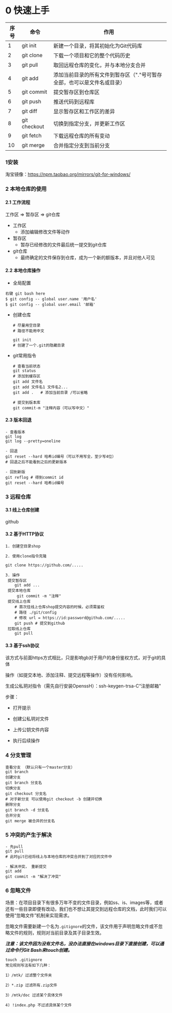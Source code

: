 # 0 快速上手

| 序号 | 命令         | 作用                                                         |
| ---- | ------------ | ------------------------------------------------------------ |
| 1    | git init     | 新建一个目录，将其初始化为Git代码库                          |
| 2    | git clone    | 下载一个项目和它的整个代码历史                               |
| 3    | git pull     | 取回远程仓库的变化，并与本地分支合并                         |
| 4    | git add      | 添加当前目录的所有文件到暂存区（"."号可暂存全部，也可以是文件名或目录） |
| 5    | git commit   | 提交暂存区到仓库区                                           |
| 6    | git push     | 推送代码到远程库                                             |
| 7    | git diff     | 显示暂存区和工作区的差异                                     |
| 8    | git checkout | 切换到指定分支，并更新工作区                                 |
| 9    | git fetch    | 下载远程仓库的所有变动                                       |
| 10   | git merge    | 合并指定分支到当前分支                                       |



### 1安装

淘宝镜像：https://npm.taobao.org/mirrors/git-for-windows/

### 2 本地仓库的使用

#### 2.1 工作流程

工作区 => 暂存区 => git仓库 

- 工作区
  - 添加编辑修改文件等动作
- 暂存区
  - 暂存已经修改的文件最后统一提交到git仓库
- git仓库
  - 最终确定的文件保存到仓库，成为一个新的额版本，并且对他人可见

#### 2.2 本地仓库操作

-  全局配置

  ```shell
  右键 git bash here
  $ git config -- global user.name '用户名'
  $ git config -- global user.email '邮箱'
  ```

- 创建仓库

  ```shell
  # 尽量用空目录
  # 路径不能用中文
  
  git init 
  # 创建了一个.git的隐藏目录
  ```

- git常用指令

  ```shell
  # 查看当前状态
  git status
  # 添加到缓存区
  git add 文件名
  git add 文件名1 文件名2...
  git add .   # 添加当前目录 /可以省略
  
  # 提交到版本库
  git commit-m "注释内容（可以写中文）"
  
  ```

#### 2.3 版本回退

```shell
- 查看版本
git log
git log --pretty=oneline

- 回退
git reset --hard 哈希id编号（可以不用写全，至少写4位）
# 回退之后不能看到之后的更新版本

- 回到新版
git reflog # 得到commit id
git reset --hard 哈希id编号
```

### 3 远程仓库

#### 3.1 线上仓库创建

github

#### 3.2 基于HTTP协议

```shell
1. 创建空目录shop

2. 使用clone指令克隆

git clone https://github.com/.....

3. 操作
 提交暂存区
    git add ...
 提交本地仓库
     git commit -m "注释"
 提交线上仓库
    # 首次往线上仓库shop提交内容的时候，必须需鉴权
    # 路径 ./git/config
    # 修改 url = https://id:password@github.com/.....
    git push # 提交到github
 拉取线上仓库
 	git pull 
```

#### 3.3 基于ssh协议

该方式与前面https方式相比，只是影响gb对于用户的身份鉴权方式，对于git的具体

操作（如提交本地、添加注释、提交远程等操作）没有任何影响。

生成公私玥对指令（需先自行安装OpenssH）：ssh-keygen-trsa-C“注册邮箱"

步骤：

- 打开提示

- 创建公私玥对文件
- 上传公钥文件内容
- 执行后续操作

### 4 分支管理

```shell
查看分支 （默认只有一个master分支）
git branch
创建分支
git branch 分支名
切换分支
git checkout 分支名
# 对于新分支 可以使用git checkout -b 创建并切换
删除分支
git branch -d 分支名
合并分支
git merge 被合并的分支名

```

### 5 冲突的产生于解决

```shell
- 先pull
git pull
# 此时git已经将线上与本地仓库的冲突合并到了对应的文件中

- 解决冲突， 重新提交
git add
git commit -m "解决了冲突"

```
### 6 忽略文件
场景：在项目目录下有很多万年不变的文件目录，例如ss、is、images等，或者还有一些目录即便有改动，我们也不想让其提交到远程仓库的文档，此时我们可以使用“忽略文件”机制来实现需求。

忽略文件需要新建一个名为`.gitignore`的文件，该文件用于声明忽略文件或不忽略文件的规则，规则对当前目录及其子目录生效。

***注意：该文件因为没有文件名，没办法直接在windows目录下直接创建，可以通过命令行Git Bash来touch创建。***

```shell
touch .gitignore
常见规则写法有如下几种：

1）/mtk/ 过滤整个文件夹

2）*.zip 过滤所有.zip文件

3）/mtk/doc 过滤某个具体文件

4) !index.php 不过滤具体某个文件

```

